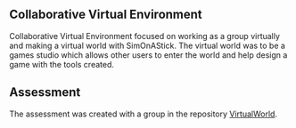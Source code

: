## Collaborative Virtual Environment

Collaborative Virtual Environment focused on working as a group virtually and making a virtual world with SimOnAStick. The virtual world was to be a games studio which allows other users to enter the world and help design a game with the tools created.

## Assessment

The assessment was created with a group in the repository [VirtualWorld](https://github.com/yuchingho/VirtualWorld).